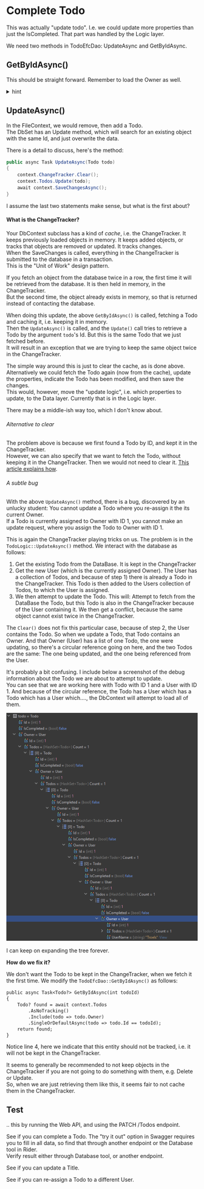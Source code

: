 # Complete Todo

This was actually "update todo". I.e. we could update more properties than just the IsCompleted. That part was handled by the Logic layer.

We need two methods in TodoEfcDao: UpdateAsync and GetByIdAsync.



## GetByIdAsync()

This should be straight forward. Remember to load the Owner as well.

<details>
<summary>hint</summary>

```csharp
public async Task<Todo?> GetByIdAsync(int todoId)
{
    Todo? found = await context.Todos
        .Include(todo => todo.Owner)
        .SingleOrDefaultAsync(todo => todo.Id == todoId);
    return found;
}
```

</details>

## UpdateAsync()

In the FileContext, we would remove, then add a Todo.\
The DbSet has an Update method, which will search for an existing object with the same Id, and just overwrite the data.

There is a detail to discuss, here's the method:

```csharp
public async Task UpdateAsync(Todo todo)
{
    context.ChangeTracker.Clear();
    context.Todos.Update(todo);
    await context.SaveChangesAsync();
}
```

I assume the last two statements make sense, but what is the first about? 

#### What is the ChangeTracker?

Your DbContext subclass has a kind of _cache_, i.e. the ChangeTracker. 
It keeps previously loaded objects in memory. It keeps added objects, or tracks that objects are removed or updated. It tracks changes.\
When the SaveChanges is called, everything in the ChangeTracker is submitted to the database in a transaction.\
This is the "Unit of Work" design pattern.

If you fetch an object from the database twice in a row, the first time it will be retrieved from the database. It is then held in memory, in the ChangeTracker.\
But the second time, the object already exists in memory, so that is returned instead of contacting the database.

When doing this update, the above `GetByIdAsync()` is called, fetching a Todo and caching it, i.e. keeping it in memory.\
Then the `UpdateAsync()` is called, and the `Update()` call tries to retrieve a Todo by the argument `todo`'s Id. But this is the same Todo that we just fetched before.\
It will result in an exception that we are trying to keep the same object twice in the ChangeTracker.

The simple way around this is just to clear the cache, as is done above.\
Alternatively we could fetch the Todo again (now from the cache), update the properties, indicate the Todo has been modified, and then save the changes.\
This would, however, move the "update logic", i.e. which properties to update, to the Data layer. Currently that is in the Logic layer.

There may be a middle-ish way too, which I don't know about.

###### Alternative to clear
The problem above is because we first found a Todo by ID, and kept it in the ChangeTracker.\
However, we can also specify that we want to fetch the Todo, without keeping it in the ChangeTracker. 
Then we would not need to clear it. [This article explains how](https://learn.microsoft.com/en-us/ef/core/querying/tracking#no-tracking-queries).

###### A subtle bug
With the above `UpdateAsync()` method, there is a bug, discovered by an unlucky student: 
You cannot update a Todo where you re-assign it the its current Owner.\
If a Todo is currently assigned to Owner with ID 1, you cannot make an update request, where you assign the Todo to Owner with ID 1.

This is again the ChangeTracker playing tricks on us. The problem is in the `TodoLogic::UpdateAsync()` method. We interact with the database as follows:
1) Get the existing Todo from the DataBase. It is kept in the ChangeTracker
2) Get the new User (which is the currently assigned Owner). The User has a collection of Todos, and because of step 1) there is already a Todo in the ChangeTracker. 
This Todo is then added to the Users collection of Todos, to which the User is assigned.
3) We then attempt to update the Todo. This will:
Attempt to fetch from the DataBase the Todo, but this Todo is also in the ChangeTracker because of the User containing it. We then get a conflict, because the same object cannot exist twice in the ChangeTracker.

The `Clear()` does not fix this particular case, because of step 2, the User contains the Todo. So when we update a Todo, that Todo contains an Owner. 
And that Owner (User) has a list of one Todo, the one were updating, so there's a circular reference going on here, and the two Todos are the same: The one being updated, and the one being referenced from the User.

It's probably a bit confusing. I include below a screenshot of the debug information about the Todo we are about to attempt to update.\
You can see that we are working here with Todo with ID 1 and a User with ID 1. And because of the circular reference, the Todo has a User which has a Todo which has a User which...., the DbContext will attempt to load all of them.

![img.png](Resources/CircularDebugInfo.png)

I can keep on expanding the tree forever.

**How do we fix it?**

We don't want the Todo to be kept in the ChangeTracker, when we fetch it the first time. We modify the `TodoEfcDao::GetByIdAsync()` as follows:


```csharp{4}
public async Task<Todo?> GetByIdAsync(int todoId)
{
    Todo? found = await context.Todos
        .AsNoTracking()
        .Include(todo => todo.Owner)
        .SingleOrDefaultAsync(todo => todo.Id == todoId);
    return found;
}
```
Notice line 4, here we indicate that this entity should not be tracked, i.e. it will not be kept in the ChangeTracker.

It seems to generally be recommended to not keep objects in the ChangeTracker if you are not going to do something with them, e.g. Delete or Update.\
So, when we are just retrieving them like this, it seems fair to not cache them in the ChangeTracker.

## Test
.. this by running the Web API, and using the PATCH /Todos endpoint.

See if you can complete a Todo. The "try it out" option in Swagger requires you to fill in all data, so find that through another endpoint or the Database tool in Rider.\
Verify result either through Database tool, or another endpoint.

See if you can update a Title.

See if you can re-assign a Todo to a different User.